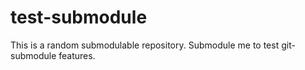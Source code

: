 # test-submodule
This is a random submodulable repository. Submodule me to test git-submodule features.
